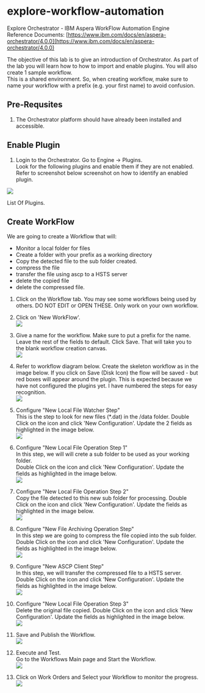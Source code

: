 # explore-workflow-automation
Explore Orchestrator - IBM Aspera WorkFlow Automation Engine   
Reference Documents: [https://www.ibm.com/docs/en/aspera-orchestrator/4.0.0](https://www.ibm.com/docs/en/aspera-orchestrator/4.0.0)

The objective of this lab is to give an introduction of Orchestrator. As part of the lab you will learn how to how to import and enable plugins. You will also create 1 sample workflow.   
This is a shared environment. So, when creating workflow, make sure to name your workflow with a prefix (e.g. your first name) to avoid confusion.   

## Pre-Requsites

1. The Orchestrator platform should have already been installed and accessible.  

## Enable Plugin

1. Login to the Orchestrator. Go to Engine -> Plugins.    
Look for the following plugins and enable them if they are not enabled. Refer to screenshot below screenshot on how to identify an enabled plugin.   

![](./images/image1.jpg)

List Of Plugins.   


## Create WorkFlow
We are going to create a Workflow that will:
- Monitor a local folder for files
- Create a folder with your prefix as a working directory
- Copy the detected file to the sub folder created.
- compress the file
- transfer the file using ascp to a HSTS server
- delete the copied file
- delete the compressed file. 

1. Click on the Workflow tab. You may see some workflows being used by others. DO NOT EDIT or OPEN THESE. Only work on your own workflow.   
2. Click on 'New WorkFlow'.   
![](./images/image2.jpg)    

3. Give a name for the workflow. Make sure to put a prefix for the name. Leave the rest of the fields to default. Click Save. That will take you to the blank workflow creation canvas.   
![](./images/image3.jpg)
4. Refer to workflow diagram below. Create the skeleton workflow as in the image below. If you click on Save (Disk Icon) the flow will be saved - but red boxes will appear around the plugin. This is expected because we have not configured the plugins yet. I have numbered the steps for easy recognition.   
![](./images/image4.jpg)  

5. Configure "New Local File Watcher Step"    
This is the step to look for new files (*.dat) in the /data folder.
Double Click on the icon and click 'New Configuration'. Update the 2 fields as highlighted in the image below.   
![](./images/image5.jpg)  

6. Configure "New Local File Operation Step 1"   
In this step, we will will crete a sub folder to be used as your working folder.   
Double Click on the icon and click 'New Configuration'. Update the fields as highlighted in the image below.   
![](./images/image8.jpg)

7. Configure "New Local File Operation Step 2"      
Copy the file detected to this new sub folder for processing. 
Double Click on the icon and click 'New Configuration'. Update the fields as highlighted in the image below.   
![](./images/image9.jpg)

8. Configure "New File Archiving Operation Step"   
In this step we are going to compress the file copied into the sub folder.      
Double Click on the icon and click 'New Configuration'. Update the fields as highlighted in the image below.      
![](./images/image10.jpg)

9. Configure "New ASCP Client Step"   
In this step, we will transfer the compressed file to a HSTS server.   
Double Click on the icon and click 'New Configuration'. Update the fields as highlighted in the image below.     
![](./images/image11.jpg)   

10. Configure "New Local File Operation Step 3"      
Delete the original file copied. 
Double Click on the icon and click 'New Configuration'. Update the fields as highlighted in the image below.   
![](./images/image12.jpg)

11. Save and Publish the Workflow.    
![](./images/image13.jpg)

12. Execute and Test.      
Go to the Workflows Main page and Start the Workflow.   
![](./images/image14.jpg)

13. Click on Work Orders and Select your Workflow to monitor the progress.    
![](./images/image15.jpg)


